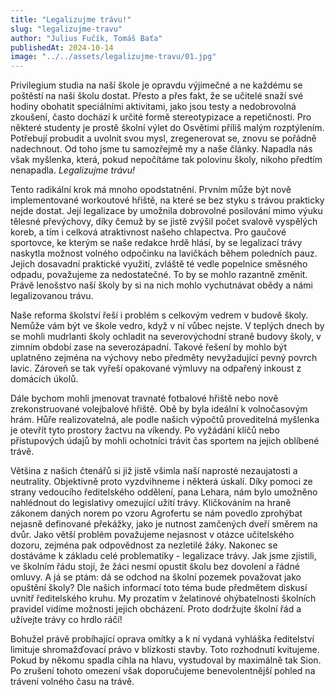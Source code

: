 ```yaml
---
title: "Legalizujme trávu!"
slug: "legalizujme-travu"
author: "Julius Fučík, Tomáš Baťa"
publishedAt: 2024-10-14
image: "../../assets/legalizujme-travu/01.jpg"
---
```


Privilegium studia na naší škole je opravdu výjimečné a ne každému se poštěstí na naši školu dostat. Přesto a přes fakt, že se učitelé snaží své hodiny obohatit speciálními aktivitami, jako jsou testy a nedobrovolná zkoušení, často dochází k určité formě stereotypizace a repetičnosti. Pro některé studenty je prostě školní výlet do Osvětimi příliš malým rozptýlením. Potřebují probudit a uvolnit svou mysl, zregenerovat se, znovu se pořádně nadechnout. Od toho jsme tu samozřejmě my a naše články. Napadla nás však myšlenka, která, pokud nepočítáme tak polovinu školy, nikoho předtím nenapadla. *Legalizujme trávu!*

Tento radikální krok má mnoho opodstatnění. Prvním může být nově implementované workoutové hřiště, na které se bez styku s trávou prakticky nejde dostat. Její legalizace by umožnila dobrovolné posilování mimo výuku tělesné převýchovy, díky čemuž by se jistě zvýšil počet svalově vyspělých koreb, a tím i celková atraktivnost našeho chlapectva. Pro gaučové sportovce, ke kterým se naše redakce hrdě hlásí, by se legalizací trávy naskytla možnost volného odpočinku na lavičkách během poledních pauz. Jejich dosavadní praktické využití, zvláště té vedle popelnice směsného odpadu, považujeme za nedostatečné. To by se mohlo razantně změnit. Právě lenošstvo naší školy by si na nich mohlo vychutnávat obědy a námi legalizovanou trávu.

Naše reforma školství řeší i problém s celkovým vedrem v budově školy. Nemůže vám být ve škole vedro, když v ní vůbec nejste. V teplých dnech by se mohli mudrlanti školy ochladit na severovýchodní straně budovy školy, v zimním období zase na severozápadní. Takové řešení by mohlo být uplatněno zejména na výchovy nebo předměty nevyžadující pevný povrch lavic. Zároveň se tak vyřeší opakované výmluvy na odpařený inkoust z domácích úkolů.

Dále bychom mohli jmenovat travnaté fotbalové hřiště nebo nově zrekonstruované volejbalové hřiště. Obě by byla ideální k volnočasovým hrám. Hůře realizovatelná, ale podle našich výpočtů proveditelná myšlenka je otevřít tyto prostory žactvu na víkendy. Po vyžádání klíčů nebo přístupových údajů by mohli ochotníci trávit čas sportem na jejich oblíbené trávě.

Většina z našich čtenářů si již jistě všimla naší naprosté nezaujatosti a neutrality. Objektivně proto vyzdvihneme i některá úskalí. Díky pomoci ze strany vedoucího ředitelského oddělení, pana Lehara, nám bylo umožněno nahlédnout do legislativy omezující užití trávy. Kličkováním na hraně zákonem daných norem po vzoru Agrofertu se nám povedlo zprohýbat nejasně definované překážky, jako je nutnost zamčených dveří směrem na dvůr. Jako větší problém považujeme nejasnost v otázce učitelského dozoru, zejména pak odpovědnost za nezletilé žáky. Nakonec se dostáváme k základu celé problematiky - legalizace trávy. Jak jsme zjistili, ve školním řádu stojí, že žáci nesmí opustit školu bez dovolení a řádné omluvy. A já se ptám: dá se odchod na školní pozemek považovat jako opuštění školy? Dle našich informací toto téma bude předmětem diskusí uvnitř ředitelského kruhu. My prozatím v želatinové ohýbatelnosti školních pravidel vidíme možnosti jejich obcházení. Proto dodržujte školní řád a užívejte trávy co hrdlo ráčí!

Bohužel právě probíhající oprava omítky a k ní vydaná vyhláška ředitelství limituje shromažďovací právo v blízkosti stavby. Toto rozhodnutí kvitujeme. Pokud by někomu spadla cihla na hlavu, vystudoval by maximálně tak Sion. Po zrušení tohoto omezení však doporučujeme benevolentnější pohled na trávení volného času na trávě.

